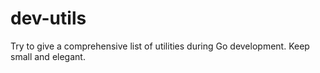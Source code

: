 # dev-utils
Try to give a comprehensive list of utilities during Go development. Keep small and elegant.
